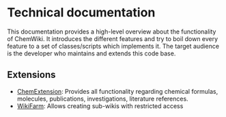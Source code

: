 # Technical documentation
This documentation provides a high-level overview about the functionality of ChemWiki.
It introduces the different features and try to boil down every feature to a set of classes/scripts which implements it. 
The target audience is the developer who maintains and extends this code base.

## Extensions

* [ChemExtension](https://github.com/ComPlat/ChemistryKnowledgeBase/blob/main/doc/ChemExtension.md): 
  Provides all functionality regarding chemical formulas, molecules, publications, investigations, literature references.
* [WikiFarm](https://github.com/ComPlat/ChemistryKnowledgeBase/blob/main/doc/WikiFarms.md): 
  Allows creating sub-wikis with restricted access